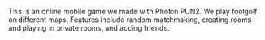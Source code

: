 This is an online mobile game we made with Photon PUN2. We play footgolf on different maps. Features include random matchmaking, creating rooms and playing in private rooms, and adding friends.
